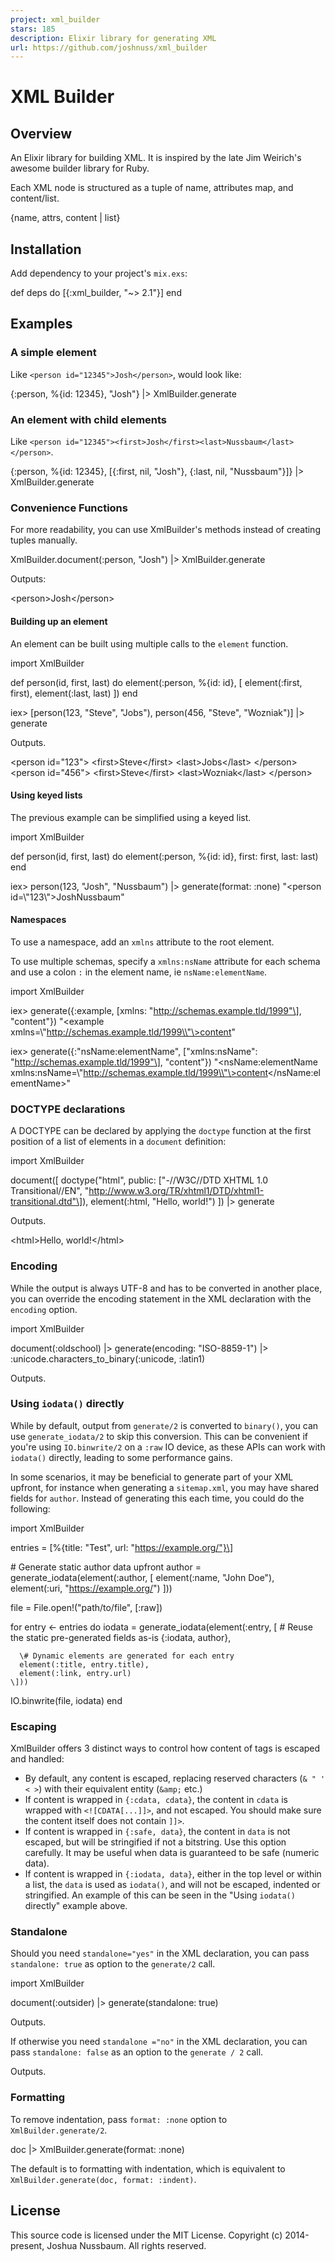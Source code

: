 ```yaml
---
project: xml_builder
stars: 185
description: Elixir library for generating XML
url: https://github.com/joshnuss/xml_builder
---
```


XML Builder
===========

Overview
--------

An Elixir library for building XML. It is inspired by the late Jim Weirich's awesome builder library for Ruby.

Each XML node is structured as a tuple of name, attributes map, and content/list.

{name, attrs, content | list}

Installation
------------

Add dependency to your project's `mix.exs`:

def deps do
  \[{:xml\_builder, "~> 2.1"}\]
end

Examples
--------

### A simple element

Like `<person id="12345">Josh</person>`, would look like:

{:person, %{id: 12345}, "Josh"} |> XmlBuilder.generate

### An element with child elements

Like `<person id="12345"><first>Josh</first><last>Nussbaum</last></person>`.

{:person, %{id: 12345}, \[{:first, nil, "Josh"}, {:last, nil, "Nussbaum"}\]} |> XmlBuilder.generate

### Convenience Functions

For more readability, you can use XmlBuilder's methods instead of creating tuples manually.

XmlBuilder.document(:person, "Josh") |> XmlBuilder.generate

Outputs:

<?xml version\="1.0" encoding\="UTF-8" ?>
<person\>Josh</person\>

#### Building up an element

An element can be built using multiple calls to the `element` function.

import XmlBuilder

def person(id, first, last) do
  element(:person, %{id: id}, \[
    element(:first, first),
    element(:last, last)
  \])
end

iex\> \[person(123, "Steve", "Jobs"),
      person(456, "Steve", "Wozniak")\] |> generate

Outputs.

<person id\="123"\>
  <first\>Steve</first\>
  <last\>Jobs</last\>
</person\>
<person id\="456"\>
  <first\>Steve</first\>
  <last\>Wozniak</last\>
</person\>

#### Using keyed lists

The previous example can be simplified using a keyed list.

import XmlBuilder

def person(id, first, last) do
  element(:person, %{id: id}, first: first,
                              last: last)
end

iex\> person(123, "Josh", "Nussbaum") |> generate(format: :none)
"<person id=\\"123\\"\><first>Josh</first><last>Nussbaum</last></person>"

#### Namespaces

To use a namespace, add an `xmlns` attribute to the root element.

To use multiple schemas, specify a `xmlns:nsName` attribute for each schema and use a colon `:` in the element name, ie `nsName:elementName`.

import XmlBuilder

iex\> generate({:example, \[xmlns: "http://schemas.example.tld/1999"\], "content"})
"<example xmlns=\\"http://schemas.example.tld/1999\\"\>content</example>"

iex\> generate({:"nsName:elementName", \["xmlns:nsName": "http://schemas.example.tld/1999"\], "content"})
"<nsName:elementName xmlns:nsName=\\"http://schemas.example.tld/1999\\"\>content</nsName:elementName>"

### DOCTYPE declarations

A DOCTYPE can be declared by applying the `doctype` function at the first position of a list of elements in a `document` definition:

import XmlBuilder

document(\[
  doctype("html", public: \["-//W3C//DTD XHTML 1.0 Transitional//EN",
                "http://www.w3.org/TR/xhtml1/DTD/xhtml1-transitional.dtd"\]),
  element(:html, "Hello, world!")
\]) |> generate

Outputs.

<?xml version\="1.0" encoding\="UTF-8"?>
<!DOCTYPE html PUBLIC "-//W3C//DTD XHTML 1.0 Transitional//EN" "http://www.w3.org/TR/xhtml1/DTD/xhtml1-transitional.dtd">
<html\>Hello, world!</html\>

### Encoding

While the output is always UTF-8 and has to be converted in another place, you can override the encoding statement in the XML declaration with the `encoding` option.

import XmlBuilder

document(:oldschool)
|> generate(encoding: "ISO-8859-1")
|> :unicode.characters\_to\_binary(:unicode, :latin1)

Outputs.

<?xml version\="1.0" encoding\="ISO-8859-1"?>
<oldschool/>

### Using `iodata()` directly

While by default, output from `generate/2` is converted to `binary()`, you can use `generate_iodata/2` to skip this conversion. This can be convenient if you're using `IO.binwrite/2` on a `:raw` IO device, as these APIs can work with `iodata()` directly, leading to some performance gains.

In some scenarios, it may be beneficial to generate part of your XML upfront, for instance when generating a `sitemap.xml`, you may have shared fields for `author`. Instead of generating this each time, you could do the following:

import XmlBuilder

entries \= \[%{title: "Test", url: "https://example.org/"}\]

\# Generate static author data upfront
author \= generate\_iodata(element(:author, \[
  element(:name, "John Doe"),
  element(:uri, "https://example.org/")
\]))

file \= File.open!("path/to/file", \[:raw\])

for entry <- entries do
  iodata \=
    generate\_iodata(element(:entry, \[
      \# Reuse the static pre-generated fields as-is
      {:iodata, author},

      \# Dynamic elements are generated for each entry
      element(:title, entry.title),
      element(:link, entry.url)
    \]))

  IO.binwrite(file, iodata)
end

### Escaping

XmlBuilder offers 3 distinct ways to control how content of tags is escaped and handled:

-   By default, any content is escaped, replacing reserved characters (`& " ' < >`) with their equivalent entity (`&amp;` etc.)
-   If content is wrapped in `{:cdata, cdata}`, the content in `cdata` is wrapped with `<![CDATA[...]]>`, and not escaped. You should make sure the content itself does not contain `]]>`.
-   If content is wrapped in `{:safe, data}`, the content in `data` is not escaped, but will be stringified if not a bitstring. Use this option carefully. It may be useful when data is guaranteed to be safe (numeric data).
-   If content is wrapped in `{:iodata, data}`, either in the top level or within a list, the `data` is used as `iodata()`, and will not be escaped, indented or stringified. An example of this can be seen in the "Using `iodata()` directly" example above.

### Standalone

Should you need `standalone="yes"` in the XML declaration, you can pass `standalone: true` as option to the `generate/2` call.

import XmlBuilder

document(:outsider)
|> generate(standalone: true)

Outputs.

<?xml version\="1.0" standalone\="yes"?>
<outsider/>

If otherwise you need `standalone ="no"` in the XML declaration, you can pass `standalone: false` as an option to the `generate / 2` call.

Outputs.

<?xml version\="1.0" standalone\="no"?>
<outsider/>

### Formatting

To remove indentation, pass `format: :none` option to `XmlBuilder.generate/2`.

doc |> XmlBuilder.generate(format: :none)

The default is to formatting with indentation, which is equivalent to `XmlBuilder.generate(doc, format: :indent)`.

License
-------

This source code is licensed under the MIT License. Copyright (c) 2014-present, Joshua Nussbaum. All rights reserved.

